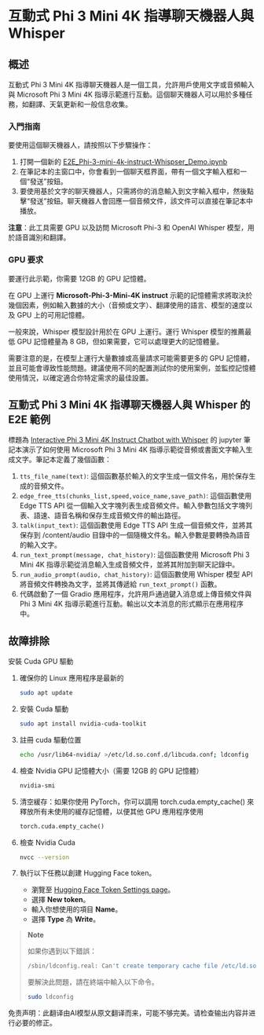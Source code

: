 # 互動式 Phi 3 Mini 4K 指導聊天機器人與 Whisper

## 概述

互動式 Phi 3 Mini 4K 指導聊天機器人是一個工具，允許用戶使用文字或音頻輸入與 Microsoft Phi 3 Mini 4K 指導示範進行互動。這個聊天機器人可以用於多種任務，如翻譯、天氣更新和一般信息收集。

### 入門指南

要使用這個聊天機器人，請按照以下步驟操作：

1. 打開一個新的 [E2E_Phi-3-mini-4k-instruct-Whispser_Demo.ipynb](https://github.com/microsoft/Phi-3CookBook/blob/main/code/06.E2E/E2E_Phi-3-mini-4k-instruct-Whispser_Demo.ipynb)
2. 在筆記本的主窗口中，你會看到一個聊天框界面，帶有一個文字輸入框和一個“發送”按鈕。
3. 要使用基於文字的聊天機器人，只需將你的消息輸入到文字輸入框中，然後點擊“發送”按鈕。聊天機器人會回應一個音頻文件，該文件可以直接在筆記本中播放。

**注意**：此工具需要 GPU 以及訪問 Microsoft Phi-3 和 OpenAI Whisper 模型，用於語音識別和翻譯。

### GPU 要求

要運行此示範，你需要 12GB 的 GPU 記憶體。

在 GPU 上運行 **Microsoft-Phi-3-Mini-4K instruct** 示範的記憶體需求將取決於幾個因素，例如輸入數據的大小（音頻或文字）、翻譯使用的語言、模型的速度以及 GPU 上的可用記憶體。

一般來說，Whisper 模型設計用於在 GPU 上運行。運行 Whisper 模型的推薦最低 GPU 記憶體量為 8 GB，但如果需要，它可以處理更大的記憶體量。

需要注意的是，在模型上運行大量數據或高量請求可能需要更多的 GPU 記憶體，並且可能會導致性能問題。建議使用不同的配置測試你的使用案例，並監控記憶體使用情況，以確定適合你特定需求的最佳設置。

## 互動式 Phi 3 Mini 4K 指導聊天機器人與 Whisper 的 E2E 範例

標題為 [Interactive Phi 3 Mini 4K Instruct Chatbot with Whisper](https://github.com/microsoft/Phi-3CookBook/blob/main/code/06.E2E/E2E_Phi-3-mini-4k-instruct-Whispser_Demo.ipynb) 的 jupyter 筆記本演示了如何使用 Microsoft Phi 3 Mini 4K 指導示範從音頻或書面文字輸入生成文字。筆記本定義了幾個函數：

1. `tts_file_name(text)`: 這個函數基於輸入的文字生成一個文件名，用於保存生成的音頻文件。
1. `edge_free_tts(chunks_list,speed,voice_name,save_path)`: 這個函數使用 Edge TTS API 從一個輸入文字塊列表生成音頻文件。輸入參數包括文字塊列表、語速、語音名稱和保存生成音頻文件的輸出路徑。
1. `talk(input_text)`: 這個函數使用 Edge TTS API 生成一個音頻文件，並將其保存到 /content/audio 目錄中的一個隨機文件名。輸入參數是要轉換為語音的輸入文字。
1. `run_text_prompt(message, chat_history)`: 這個函數使用 Microsoft Phi 3 Mini 4K 指導示範從消息輸入生成音頻文件，並將其附加到聊天記錄中。
1. `run_audio_prompt(audio, chat_history)`: 這個函數使用 Whisper 模型 API 將音頻文件轉換為文字，並將其傳遞給 `run_text_prompt()` 函數。
1. 代碼啟動了一個 Gradio 應用程序，允許用戶通過鍵入消息或上傳音頻文件與 Phi 3 Mini 4K 指導示範進行互動。輸出以文本消息的形式顯示在應用程序中。

## 故障排除

安裝 Cuda GPU 驅動

1. 確保你的 Linux 應用程序是最新的

    ```bash
    sudo apt update
    ```

1. 安裝 Cuda 驅動

    ```bash
    sudo apt install nvidia-cuda-toolkit
    ```

1. 註冊 cuda 驅動位置

    ```bash
    echo /usr/lib64-nvidia/ >/etc/ld.so.conf.d/libcuda.conf; ldconfig
    ```

1. 檢查 Nvidia GPU 記憶體大小（需要 12GB 的 GPU 記憶體）

    ```bash
    nvidia-smi
    ```

1. 清空緩存：如果你使用 PyTorch，你可以調用 torch.cuda.empty_cache() 來釋放所有未使用的緩存記憶體，以便其他 GPU 應用程序使用

    ```python
    torch.cuda.empty_cache() 
    ```

1. 檢查 Nvidia Cuda

    ```bash
    nvcc --version
    ```

1. 執行以下任務以創建 Hugging Face token。

    - 瀏覽至 [Hugging Face Token Settings page](https://huggingface.co/settings/tokens)。
    - 選擇 **New token**。
    - 輸入你想使用的項目 **Name**。
    - 選擇 **Type** 為 **Write**。

> **Note**
>
> 如果你遇到以下錯誤：
>
> ```bash
> /sbin/ldconfig.real: Can't create temporary cache file /etc/ld.so.cache~: Permission denied 
> ```
>
> 要解決此問題，請在終端中輸入以下命令。
>
> ```bash
> sudo ldconfig
> ```

免责声明：此翻译由AI模型从原文翻译而来，可能不够完美。请检查输出内容并进行必要的修正。